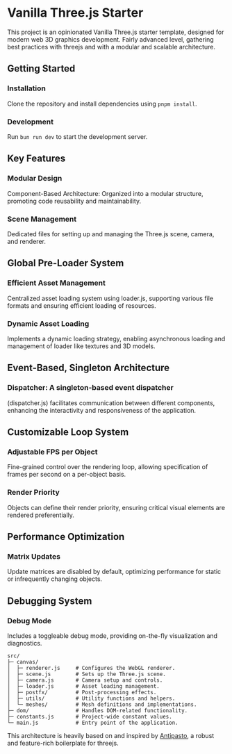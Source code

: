 # Vanilla Three.js Starter

This project is an opinionated Vanilla Three.js starter
template, designed for modern web 3D graphics development. Fairly advanced level, gathering best practices with threejs and with a modular and scalable architecture.

## Getting Started

### Installation

Clone the repository and install dependencies using `pnpm install`.

### Development

Run `bun run dev` to start the development server.

## Key Features

### Modular Design

Component-Based Architecture: Organized into a modular structure, promoting code reusability and maintainability.

### Scene Management

Dedicated files for setting up and managing the Three.js scene, camera, and renderer.

## Global Pre-Loader System

### Efficient Asset Management

Centralized asset loading system using loader.js, supporting various file formats and ensuring efficient loading of resources.

### Dynamic Asset Loading

Implements a dynamic loading strategy, enabling asynchronous loading and management of loader like textures and 3D models.

## Event-Based, Singleton Architecture

### Dispatcher: A singleton-based event dispatcher

(dispatcher.js) facilitates communication between different components, enhancing the interactivity and responsiveness of the application.

## Customizable Loop System

### Adjustable FPS per Object

Fine-grained control over the rendering loop, allowing specification of frames per second on a per-object basis.

### Render Priority

Objects can define their render priority, ensuring critical visual elements are rendered preferentially.

## Performance Optimization

### Matrix Updates

Update matrices are disabled by default, optimizing performance for static or infrequently changing objects.

## Debugging System

### Debug Mode

Includes a toggleable debug mode, providing on-the-fly visualization and diagnostics.

```
src/
├─ canvas/
│  ├─ renderer.js     # Configures the WebGL renderer.
│  ├─ scene.js        # Sets up the Three.js scene.
│  ├─ camera.js       # Camera setup and controls.
│  ├─ loader.js       # Asset loading management.
│  ├─ postfx/         # Post-processing effects.
│  ├─ utils/          # Utility functions and helpers.
│  └─ meshes/         # Mesh definitions and implementations.
├─ dom/               # Handles DOM-related functionality.
├─ constants.js       # Project-wide constant values.
└─ main.js            # Entry point of the application.
```

This architecture is heavily based on and inspired by [Antipasto](https://github.com/luruke/antipasto), a robust and feature-rich boilerplate for threejs.
